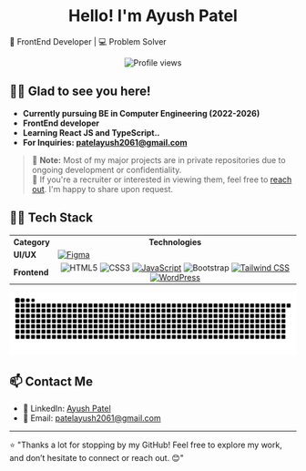 <h1 align="center">Hello! I'm Ayush Patel</h1>

🚀 FrontEnd Developer | 💻 Problem Solver 

<p align="center">
  <img src="https://komarev.com/ghpvc/?username=ridh21&style=flat-square&color=blue" alt="Profile views"/>
</p>

## 👋🏻 Glad to see you here!

<p>
  <ul>
    <li><strong>Currently pursuing BE in Computer Engineering (2022-2026)</strong></li>
    <li><strong>FrontEnd developer</strong></li>
    <li><strong>Learning React JS and TypeScript..</strong></li>
    <li><strong>For Inquiries: <a href="mailto:patelayush2061@gmail.com">patelayush2061@gmail.com</a></strong></li>
  </ul>
</p>

> 🚨 **Note:** Most of my major projects are in private repositories due to ongoing development or confidentiality.  
> 📩 If you're a recruiter or interested in viewing them, feel free to [reach out](mailto:patelayush2061@gmail.com). I'm happy to share upon request.

## 👨‍💻 Tech Stack


<table>
  <tr>
    <th>Category</th>
    <th>Technologies</th>
  </tr>
  <tr>
    <td><strong>UI/UX</strong></td>
    <td align="">
      <a href="https://www.figma.com/"><img src="https://img.shields.io/badge/-Figma-000000?style=flat&logo=figma" alt="Figma"></a>
<!--       <a href="https://www.canva.com/"><img src="https://img.shields.io/badge/-Canva-000000?style=flat&logo=canva" alt="Canva"></a> -->
    </td>
  </tr>
  <tr>
    <td><strong>Frontend</strong></td>
    <td align="center">
      <a herf="https://developer.mozilla.org/en-US/docs/Glossary/HTML5"><img src="https://img.shields.io/badge/HTML5-E34F26?style=for-the-badge&logo=html5&logoColor=white" alt="HTML5"></a>
      <a herf="https://developer.mozilla.org/en-US/docs/Web/CSS"><img src="https://img.shields.io/badge/CSS3-1572B6?style=for-the-badge&logo=css3&logoColor=white" alt="CSS3"></a>
      <a href="https://developer.mozilla.org/en-US/docs/Web/JavaScript"><img src="https://img.shields.io/badge/-JavaScript-000000?style=flat&logo=javascript" alt="JavaScript"></a>
      <a herf="https://getbootstrap.com/"><img src="https://img.shields.io/badge/Bootstrap-563D7C?style=for-the-badge&logo=bootstrap&logoColor=white" alt="Bootstrap"></a>
      <a href="https://tailwindcss.com/"><img src="https://img.shields.io/badge/-Tailwind CSS-000000?style=flat&logo=tailwind-css" alt="Tailwind CSS"></a>
      <a href="#"><img src="https://img.shields.io/badge/-WordPress-000000?style=flat&logo=wordpress" alt="WordPress"></a>
    </td>
  </tr>
</table>

<div align="center">
  
![snake gif](https://github.com/ridh21/ridh21/blob/output/github-snake-dark.svg)

</div>

## 📫 Contact Me

- 💼 LinkedIn: [Ayush Patel](https://www.linkedin.com/in/ayush-patel-150316250/)
- 📧 Email: [patelayush2061@gmail.com](mailto:patelayush2061@@gmail.com)

</p>

---

⭐️ "Thanks a lot for stopping by my GitHub! Feel free to explore my work, and don’t hesitate to connect or reach out. 😊"




